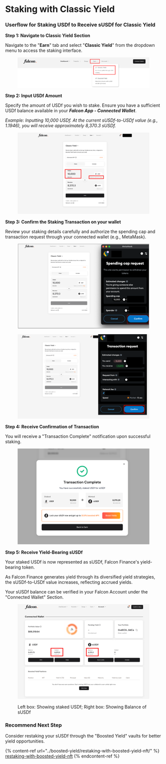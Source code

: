 # Staking with Classic Yield

### Userflow for Staking USDf to Receive sUSDf for Classic Yield

**Step 1: Navigate to Classic Yield Section**

Navigate to the "**Earn**" tab and select "**Classic Yield**" from the dropdown menu to access the staking interface.

<figure><img src="../../../../.gitbook/assets/image (22).png" alt=""><figcaption></figcaption></figure>

**Step 2: Input USDf Amount**

Specify the amount of USDf you wish to stake. Ensure you have a sufficient USDf balance available in your _**Falcon App - Connected Wallet**_.

_Example: Inputting 10,000 USDf. At the current sUSDf-to-USDf value (e.g., 1.1946), you will receive approximately 8,370.3 sUSDf._

<figure><img src="../../../../.gitbook/assets/image (23).png" alt=""><figcaption></figcaption></figure>

**Step 3: Confirm the Staking Transaction on your wallet**

Review your staking details carefully and authorize the spending cap and transaction request through your connected wallet (e.g., MetaMask).

<div align="center"><figure><img src="../../../../.gitbook/assets/image (24).png" alt="" width="563"><figcaption></figcaption></figure></div>

<figure><img src="../../../../.gitbook/assets/image (83).png" alt="" width="563"><figcaption></figcaption></figure>

**Step 4: Receive Confirmation of Transaction**

You will receive a "Transaction Complete" notification upon successful staking.

<figure><img src="../../../../.gitbook/assets/image (26).png" alt=""><figcaption></figcaption></figure>

**Step 5: Receive Yield-Bearing sUSDf**

Your staked USDf is now represented as sUSDf, Falcon Finance's yield-bearing token.&#x20;

As Falcon Finance generates yield through its diversified yield strategies, the sUSDf-to-USDf value increases, reflecting accrued yields.&#x20;

Your sUSDf balance can be verified in your Falcon Account under the "Connected Wallet" Section.

<figure><img src="../../../../.gitbook/assets/image (27).png" alt=""><figcaption><p>Left box: Showing staked USDf; Right box: Showing Balance of sUSDf</p></figcaption></figure>

### **Recommend Next Step**

Consider restaking your sUSDf through the "Boosted Yield" vaults for better yield opportunities.

{% content-ref url="../boosted-yield/restaking-with-boosted-yield-nft/" %}
[restaking-with-boosted-yield-nft](../boosted-yield/restaking-with-boosted-yield-nft/)
{% endcontent-ref %}
